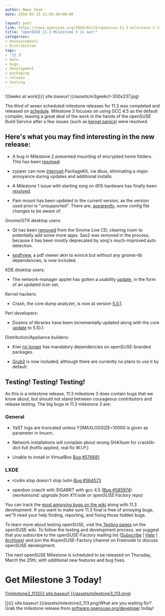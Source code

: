 ```yaml
---
author: News Team
date: 2010-03-15 21:03:46+00:00

layout: post
link: https://news.opensuse.org/2010/03/15/opensuse-11-3-milestone-3-is-out/
title: "openSUSE 11.3 Milestone 3 is out!"
categories:
- Announcements
- Distribution
tags:
- '11.3'
- beta
- bugs
- development
- packaging
- release
- testing
---
```

![Geeko at work]({{ site.baseurl }}/assets/m3geeko1-300x237.jpg)

The third of seven scheduled milestone releases for 11.3 was completed and released on [schedule](http://en.opensuse.org/Roadmap). Milestone 3 focuses on using GCC 4.5 as the default compiler, leaving a great deal of the work in the hands of the openSUSE Build Service after a few issues (such as [kernel panics](https://bugzilla.novell.com/show_bug.cgi?id=582222)) were resolved.

<!-- more -->


## Here's what you may find interesting in the new release:





	
  * A bug in Milestone 2 prevented mounting of encrypted home folders.  This has been [resolved](https://bugzilla.novell.com/show_bug.cgi?id=581339).

	
  * zypper can now [interrupt](https://bugzilla.novell.com/show_bug.cgi?id=580513) PackageKit, via dbus, eliminating a major annoyance during updates and additional installs.

	
  * A Milestone 1 issue with starting xorg on i915 hardware has finally been [resolved](https://bugzilla.novell.com/show_bug.cgi?id=577000).

	
  * Pam mount has been updated to the current version, as the version used  prior is "unsupported".  There are, [apparently](https://features.opensuse.org/305351), some  config file changes to be aware of.


Gnome/GTK desktop users:

	
  * Qt has been [removed](https://features.opensuse.org/308826) from the Gnome Live CD, clearing room to potentially add some more apps.  Sax2 was removed in the process, because it has been mostly deprecated by xorg's much-improved auto detection.

	
  * [epdfview](http://trac.emma-soft.com/epdfview/), a pdf viewer akin to evince but without any gnome-lib dependencies, is now included.


KDE desktop users:

	
  * The network-manager applet has gotten a usability [update](https://features.opensuse.org/308188), in the form of an updated icon set.


Kernel hackers:

	
  * Crash, the core dump analyzer, is now at version [5.0.1](http://www.mail-archive.com/crash-utility@redhat.com/msg01957.html).


Perl developers:

	
  * Dozens of libraries have been incrementally updated along with the core [update](https://features.opensuse.org/307820) to 5.10.1.


Distribution/Appliance builders:

	
  * Kiwi [no longer](https://features.opensuse.org/308407) has mandatory dependencies on openSUSE-branded packages.

	
  * [Grub2](http://www.gnu.org/software/grub/grub-2.en.html) is now included, although there are currently no plans to use it by default.




## Testing! Testing! Testing!


As this is a milestone release, 11.3 milestone 3 does contain bugs that we know about, but should not stand between courageous contributors and release testing. The big bugs in 11.3 milestone 3 are:


### General





	
  * YaST logs are truncated unless Y2MAXLOGSIZE=10000 is given as parameter in linuxrc.

	
  * Network installations will complain about wrong SHA1sum for cracklib-dict-full (hotfix applied, real fix W.I.P.)

	
  * Unable to install in VirtualBox [Bug #576681](https://bugzilla.novell.com/show_bug.cgi?id=576681)




###  LXDE 





	
  * rcxdm stop doesn't stop lxdm [Bug #584573](https://bugzilla.novell.com/show_bug.cgi?id=584573)

	
  * openbox crasch with SIGABRT with gcc 4.5 ([Bug #585974](https://bugzilla.novell.com/show_bug.cgi?id=585974)) _(workaround: upgrade from X11:lxde or openSUSE:Factory repo)_


You can track the [most annoying bugs on the wiki](http://en.opensuse.org/Bugs:Most_Annoying_Bugs_11.3_dev) along with 11.3 development. If you want to make sure 11.3 final is free of annoying bugs, we™ll need your help finding, reporting, and fixing those hidden bugs.

To learn more about testing openSUSE, visit the[ Testing pages](http://en.opensuse.org/Testing) on the openSUSE wiki. To follow the testing and development process, we suggest that you subscribe to the openSUSE-Factory mailing list ([Subscribe](mailto:opensuse-factory+subscribe@opensuse.org) | [Help](mailto:opensuse-factory+help@opensuse.org) | [Archives](http://lists.opensuse.org/opensuse-factory/)) and join the #openSUSE-Factory channel on Freenode to discuss openSUSE development.

The next openSUSE Milestone is scheduled to be released on Thursday, March the 25th, with additional new features and bug fixes.


# Get Milestone 3 Today!




[![milestone2_113]({{ site.baseurl }}/assets/milestone3_113.png)](http://software.opensuse.org/developer)




[]({{ site.baseurl }}/assets/milestone2_113.png)What are you waiting for? Grab the milestone release from [software.opensuse.org/developer](http://software.opensuse.org/developer) today!

		
